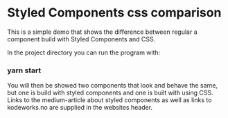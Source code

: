 # Styled Components css comparison

This is a simple demo that shows the difference between regular a component build with Styled Components and CSS.

In the project directory you can run the program with:

### yarn start

You will then be showed two components that look and behave the same, but one is build with styled components and one is built with using CSS. Links to the medium-article about styled components as well as links to kodeworks.no are supplied in the websites header. 